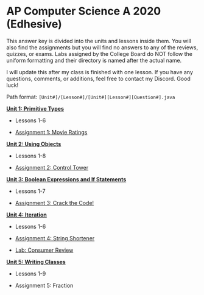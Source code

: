 # AP Computer Science A 2020 (Edhesive)

This answer key is divided into the units and lessons inside them. You will also find the assignments but you will find no answers to any of the reviews, quizzes, or exams. Labs assigned by the College Board do NOT follow the uniform formatting and their directory is named after the actual name.

I will update this after my class is finished with one lesson. If you have any questions, comments, or additions, feel free to contact my Discord. Good luck!

Path format: `[Unit#]/[Lesson#]/[Unit#][Lesson#][Question#].java`

[**Unit 1: Primitive Types**](https://github.com/mapoztate/apcsa2020/blob/master/unit1/)

  - Lessons 1-6

  - [Assignment 1: Movie Ratings](https://github.com/mapoztate/apcsa2020/blob/master/unit1/U1_Assignment.java)

[**Unit 2: Using Objects**](https://github.com/mapoztate/apcsa2020/blob/master/unit2/)

 - Lessons 1-8

 - [Assignment 2: Control Tower](https://github.com/mapoztate/apcsa2020/blob/master/unit2/U2_Assignment.java)

[**Unit 3: Boolean Expressions and If Statements**](https://github.com/mapoztate/apcsa2020/blob/master/unit3/)

 - Lessons 1-7

 - [Assignment 3: Crack the Code!](https://github.com/mapoztate/apcsa2020/blob/master/unit3/U3_Assignment.java)
 
[**Unit 4: Iteration**](https://github.com/mapoztate/apcsa2020/blob/master/unit4/)

 - Lessons 1-6
 
 - [Assignment 4: String Shortener](https://github.com/mapoztate/apcsa2020/blob/master/unit4/U4_Assignment.java)
 
 - [Lab: Consumer Review](https://github.com/mapoztate/apcsa2020/tree/master/unit4/consumer-review)

[**Unit 5: Writing Classes**](https://github.com/mapoztate/apcsa2020/blob/master/unit5/)

- Lessons 1-9

- Assignment 5: Fraction
